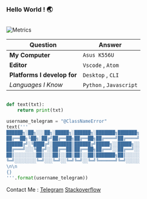 ### Hello World ! 🌏

##
![Metrics](https://metrics.lecoq.io/pyAref?template=classic&config.timezone=Asia%2FTehran)

| Question   | Answer |
| ------------- | ------------- |
| **My Computer**  | `Asus K556U` |
| **Editor**  | `Vscode` , `Atom` |
| **Platforms I develop for** | `Desktop` , `CLI`|
| *Languages I Know* | `Python` , `Javascript`|  

```python

def text(txt):
    return print(txt)

username_telegram = "@ClassNameError"
text('''
██████╗░██╗░░░██╗░█████╗░██████╗░███████╗███████╗
██╔══██╗╚██╗░██╔╝██╔══██╗██╔══██╗██╔════╝██╔════╝
██████╔╝░╚████╔╝░███████║██████╔╝█████╗░░█████╗░░
██╔═══╝░░░╚██╔╝░░██╔══██║██╔══██╗██╔══╝░░██╔══╝░░
██║░░░░░░░░██║░░░██║░░██║██║░░██║███████╗██║░░░░░
╚═╝░░░░░░░░╚═╝░░░╚═╝░░╚═╝╚═╝░░╚═╝╚══════╝╚═╝░░░░░
\n\n
{}
'''.format(username_telegram))

```

Contact Me : 
 [Telegram](https://t.me/ClassNameError)
 [Stackoverflow](https://stackoverflow.com/users/15554738/aref-rasti?tab=profile)

